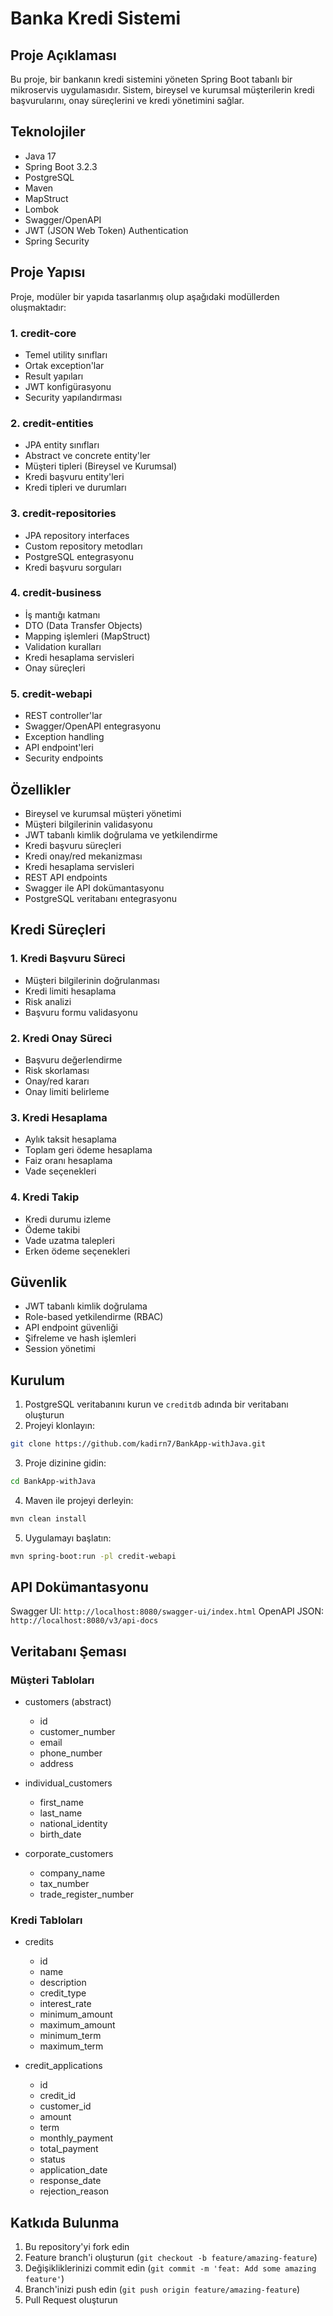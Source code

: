 # Banka Kredi Sistemi

## Proje Açıklaması
Bu proje, bir bankanın kredi sistemini yöneten Spring Boot tabanlı bir mikroservis uygulamasıdır. Sistem, bireysel ve kurumsal müşterilerin kredi başvurularını, onay süreçlerini ve kredi yönetimini sağlar.

## Teknolojiler
- Java 17
- Spring Boot 3.2.3
- PostgreSQL
- Maven
- MapStruct
- Lombok
- Swagger/OpenAPI
- JWT (JSON Web Token) Authentication
- Spring Security

## Proje Yapısı
Proje, modüler bir yapıda tasarlanmış olup aşağıdaki modüllerden oluşmaktadır:

### 1. credit-core
- Temel utility sınıfları
- Ortak exception'lar
- Result yapıları
- JWT konfigürasyonu
- Security yapılandırması

### 2. credit-entities
- JPA entity sınıfları
- Abstract ve concrete entity'ler
- Müşteri tipleri (Bireysel ve Kurumsal)
- Kredi başvuru entity'leri
- Kredi tipleri ve durumları

### 3. credit-repositories
- JPA repository interfaces
- Custom repository metodları
- PostgreSQL entegrasyonu
- Kredi başvuru sorguları

### 4. credit-business
- İş mantığı katmanı
- DTO (Data Transfer Objects)
- Mapping işlemleri (MapStruct)
- Validation kuralları
- Kredi hesaplama servisleri
- Onay süreçleri

### 5. credit-webapi
- REST controller'lar
- Swagger/OpenAPI entegrasyonu
- Exception handling
- API endpoint'leri
- Security endpoints

## Özellikler
- Bireysel ve kurumsal müşteri yönetimi
- Müşteri bilgilerinin validasyonu
- JWT tabanlı kimlik doğrulama ve yetkilendirme
- Kredi başvuru süreçleri
- Kredi onay/red mekanizması
- Kredi hesaplama servisleri
- REST API endpoints
- Swagger ile API dokümantasyonu
- PostgreSQL veritabanı entegrasyonu

## Kredi Süreçleri
### 1. Kredi Başvuru Süreci
- Müşteri bilgilerinin doğrulanması
- Kredi limiti hesaplama
- Risk analizi
- Başvuru formu validasyonu

### 2. Kredi Onay Süreci
- Başvuru değerlendirme
- Risk skorlaması
- Onay/red kararı
- Onay limiti belirleme

### 3. Kredi Hesaplama
- Aylık taksit hesaplama
- Toplam geri ödeme hesaplama
- Faiz oranı hesaplama
- Vade seçenekleri

### 4. Kredi Takip
- Kredi durumu izleme
- Ödeme takibi
- Vade uzatma talepleri
- Erken ödeme seçenekleri

## Güvenlik
- JWT tabanlı kimlik doğrulama
- Role-based yetkilendirme (RBAC)
- API endpoint güvenliği
- Şifreleme ve hash işlemleri
- Session yönetimi

## Kurulum
1. PostgreSQL veritabanını kurun ve `creditdb` adında bir veritabanı oluşturun
2. Projeyi klonlayın:
```bash
git clone https://github.com/kadirn7/BankApp-withJava.git
```
3. Proje dizinine gidin:
```bash
cd BankApp-withJava
```
4. Maven ile projeyi derleyin:
```bash
mvn clean install
```
5. Uygulamayı başlatın:
```bash
mvn spring-boot:run -pl credit-webapi
```

## API Dokümantasyonu
Swagger UI: `http://localhost:8080/swagger-ui/index.html`
OpenAPI JSON: `http://localhost:8080/v3/api-docs`

## Veritabanı Şeması
### Müşteri Tabloları
- customers (abstract)
  - id
  - customer_number
  - email
  - phone_number
  - address

- individual_customers
  - first_name
  - last_name
  - national_identity
  - birth_date

- corporate_customers
  - company_name
  - tax_number
  - trade_register_number

### Kredi Tabloları
- credits
  - id
  - name
  - description
  - credit_type
  - interest_rate
  - minimum_amount
  - maximum_amount
  - minimum_term
  - maximum_term

- credit_applications
  - id
  - credit_id
  - customer_id
  - amount
  - term
  - monthly_payment
  - total_payment
  - status
  - application_date
  - response_date
  - rejection_reason

## Katkıda Bulunma
1. Bu repository'yi fork edin
2. Feature branch'i oluşturun (`git checkout -b feature/amazing-feature`)
3. Değişikliklerinizi commit edin (`git commit -m 'feat: Add some amazing feature'`)
4. Branch'inizi push edin (`git push origin feature/amazing-feature`)
5. Pull Request oluşturun

